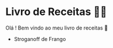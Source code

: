# Livro de Receitas :man_cook:

Olá ! Bem vindo ao meu livro de receitas :wave:

- Stroganoff de Frango

